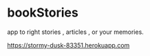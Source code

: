 # bookStories
app to right stories , articles , or your memories.


https://stormy-dusk-83351.herokuapp.com



